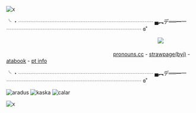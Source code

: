 ![x](https://static.wikitide.net/hellmetwiki/5/55/Hellmet_Wordmark.png)


╰ ・┄┄┄┄┄┄┄┄┄┄┄┄┄┄┄┄┄┄┄┄┄┄┄┄┄┄ ▄︻デ══━一 ┄┄┄┄┄┄┄┄┄┄┄┄┄┄┄┄┄┄┄┄┄┄┄┄┄┄ ɞ˚

　　　　 ​　　　　 ​　　　　　　　　　　 ​　　　　　　　 ​　　　![](https://komarev.com/ghpvc/?username=1xdoee&color=334116&style=plastic&label=cuties)


　　　　 ​　　　　　　　　　　 ​　　　　　　[pronouns.cc](https://pronouns.cc/@EXR-P) - [strawpage(byi)](https://1xdoee.straw.page/) - [atabook](https://1xdoe.atabook.org/) - [pt info](https://rentry.co/suicide_parade)


╰ ・┄┄┄┄┄┄┄┄┄┄┄┄┄┄┄┄┄┄┄┄┄┄┄┄┄┄ ▄︻デ══━一 ┄┄┄┄┄┄┄┄┄┄┄┄┄┄┄┄┄┄┄┄┄┄┄┄┄┄ ɞ˚


![aradus](https://64.media.tumblr.com/97e3c0d293845a36ff11cf3512337958/4ccb447dce9b07dd-07/s250x400/e9de45bf00b8a16731c376884fca79068e45be69.pnj) ![kaska](https://64.media.tumblr.com/caa2a376c62301a85a750cce7466b6c9/b83b1c236b73c0e3-4c/s400x600/2f1483df9d6819287525cb6199ba168411794f31.pnj) ![calar](https://64.media.tumblr.com/dd9b566be53919a01d6e7c9e505f3031/4ccb447dce9b07dd-1e/s250x400/78df96341e30b34f1bd18f6e0e2e063ccfc35196.webp)


![x](https://static.wikitide.net/hellmetwiki/1/1f/Decovenant.png)


